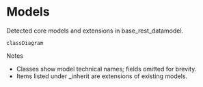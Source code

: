 # Models

Detected core models and extensions in base_rest_datamodel.

```mermaid
classDiagram
```

Notes
- Classes show model technical names; fields omitted for brevity.
- Items listed under _inherit are extensions of existing models.
